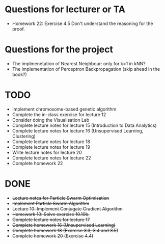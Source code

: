# Questions for lecturer or TA
- Homework 22: Exercise 4.5 Don't understand the reasoning for the proof.

# Questions for the project
- The implmenetation of Nearest Neighbour: only for k=1 in kNN?
- The implementation of Perceptron Backpropagation (skip ahead in the book?)


# TODO
- Implement chromosome-based genetic algorithm
- Complete the in-class exercise for lecture 12
- Consider doing the Visualisation Lab
- Complete lecture notes for lecture 15 (Introduction to Data Analytics)
- Complete lecture notes for lecture 16 (Unsupervised Learning, Clustering)
- Complete lecture notes for lecture 18
- Complete lecture notes for lecture 19
- Write lecture notes for lecture 20
- Complete lecture notes for lecture 22
- Complete homework 22


# DONE
- ~~Lecture notes for Particle Swarm Optimisation~~
- ~~Implement Particle Swarm Algorithm~~
- ~~Lecture 10: Implement Conjugate Gradient Algorithm~~
- ~~Homework 10: Solve exercise 10.10b.~~
- ~~Complete lecture notes for lecture 17~~
- ~~Complete homework 16 (Unsupervised Learning)~~
- ~~Complete homework 18 (Exercise 3.3, 3.4 and 3.5)~~
- ~~Complete homework 20 (Exercise 4.4)~~
